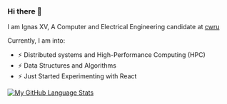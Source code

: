 ### Hi there 👋
I am Ignas XV, A Computer and Electrical Engineering candidate at [cwru](https://www.case.edu)

Currently, I am into:
- ⚡ Distributed systems and High-Performance Computing (HPC)
- ⚡ Data Structures and Algorithms
- ⚡ Just Started Experimenting with React

[![My GitHub Language Stats](https://xvgitstats.vercel.app/api/top-langs/?username=ignasxv&langs_count=5&theme=tokyonight)]()

